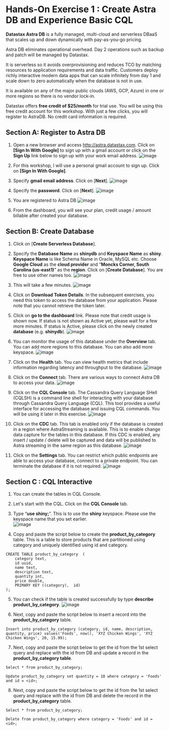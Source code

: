 # Hands-On Exercise 1 : Create Astra DB and Experience Basic CQL 

**Datastax Astra DB** is a fully managed, multi-cloud and serverless DBaaS that scales up and down dynamically with pay-as-you-go pricing.  

Astra DB eliminates operational overhead.  Day 2 operations such as backup and patch will be managed by Datastax.  

It is serverless so it avoids overprovisioning and reduces TCO by matching resources to application requirements and data traffic.  Customers deploy richly interactive modern data apps that can scale infinitely from day 1 and scale down to zero automatically when the database is not in use.

It is available on any of the major public clouds (AWS, GCP, Azure) in one or more regions so there is no vendor lock-in. 

Datastax offers **free credit of $25/month** for trial use.   You will be using this free credit account for this workshop.   With just a few clicks,  you will register to AstraDB.   No credit card information is required. 

## Section A: Register to Astra DB

1. Open a new browser and access http://astra.datastax.com.  Click on **[Sign In With Google]** to sign up with a gmail account or click on the **Sign Up** link below to sign up with your work email address. 
![image](img/image1.png?raw=true)

2. For this workshop,  I will use a personal gmail account to sign up.  Click on **[Sign In With Google]**.

3. Specify **gmail email address**.   Click on [**Next**].
![image](img/image2.png?raw=true)

4. Specify the **password**.  Click on [**Next**].
![image](img/image3.png?raw=true)

5. You are registered to Astra DB
![image](img/image4.png?raw=true)

6. From the dashboard, you will see your plan, credit usage / amount billable after created your database.

## Section B: Create Database 

1. Click on [**Create Serverless Database**].

2. Specify the **Database Name** as **shinydb** and **Keyspace Name** as **shiny**.   **Keyspace Name** is like Schema Name in Oracle, MySQL etc.   Choose **Google Cloud** as the **cloud provider** and “**Moncks Corner, South Carolina  (us-east1)**” as the **region**.  Click on [**Create Database**].   You are free to use other names too.
![image](img/image5.png?raw=true) 

3. This will take a few minutes.
![image](img/image6.png?raw=true)

4. Click on **Download Token Details**.   In the subsequent exercises,  you need this token to access the database from your application.    Please note that you cannot retrieve the token later. 

5. Click on **go to the dashboard** link.   Please note that credit usage is shown now.   If status is not shown as Active yet,  please wait for a few more minutes.  If status is Active,  please click on the newly created **database** (e.g. **shinydb**). 
![image](img/image7.png?raw=true)

6. You can monitor the usage of this database under the **Overview** tab.   You can add more regions to this database.  You can also add more keyspace.
![image](img/image8.png?raw=true)

7. Click on the **Health** tab.  You can view health metrics that include information regarding latency and throughput to the database.
![image](img/image9.png?raw=true)

8. Click on the **Connect** tab.   There are various ways to connect Astra DB to access your data.
![image](img/image10.png?raw=true)

9. Click on the **CQL Console** tab.  The Cassandra Query Language SHell (CQLSH) is a command line shell for interacting with your database through Cassandra Query Language (CQL). This tool provides a useful interface for accessing the database and issuing CQL commands.   You will be using it later in this exercise. 
![image](img/image11.png?raw=true)

10. Click on the **CDC** tab.   This tab is enabled only if the database is created in a region where AstraStreaming is available.   This is to enable change data capture for the tables in this database.  If this CDC is enabled,  any insert / update / delete will be captured and data will be published to Astra streaming in the same region as this database. 
![image](img/image12.png?raw=true)

11. Click on the **Settings** tab.    You can restrict which public endpoints are able to access your database,  connect to a private endpoint.  You can terminate the database if it is not required. 
![image](img/image13.png?raw=true)

## Section C : CQL Interactive 

1. You can create the tables in CQL Console.   

2. Let's start with the CQL.  Click on the **CQL Console** tab.

3. Type “**use shiny;**”.  This is to use the **shiny** keyspace.  Please use the keyspace name that you set earlier.  
![image](img/image14.png?raw=true) 

4. Copy and paste the script below to create the **product_by_category** table.   This is a table to store products that are partitioned using category and uniquely identified using id and category. 
```copy
CREATE TABLE product_by_category  (
    category text,
    id uuid,
    name text,
    description text,
    quantity int,
    price double,
    PRIMARY KEY ((category),  id)
);
```
5. You can check if the table is created successfully by type **describe product_by_category**.
![image](img/image15.png?raw=true)
 
6. Next, copy and paste the script below to insert a record into the **product_by_category** table.
```copy
Insert into product_by_category (category, id, name, description, quantity, price) values('Foods', now(), 'XYZ Chicken Wings', 'XYZ Chicken Wings', 20, 15.99);
```

7. Next, copy and paste the script below to get the id from the 1st select query and replace <id> with the id from DB and update a record in the **product_by_category table**.
```copy
Select * from product_by_category; 

Update product_by_category set quantity = 18 where category = 'Foods' and id = <id>;
```

8. Next, copy and paste the script below to get the id from the 1st select query and replace <id> with the id from DB and delete the record in the **product_by_category** table.
```copy
Select * from product_by_category; 

Delete from product_by_category where category = 'Foods' and id = <id>;
```


 
